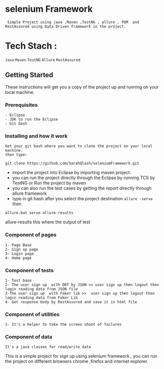 # selenium Framework
     Simple Project using java ,Maven ,TestNG , allure , POM  and RestAssured using Data Driven framework in the project.

# Tech Stach :

  ``` Java ```
  ``` Maven ```
  ``` TestNG ```
  ``` Allure ```
  ``` RestAssured ```

## Getting Started
   These instructions will get you a copy of the project up and running on your local machine.

### Prerequisites

	- Eclipse
	- JDK to run the Eclipse
	- Git bash

### Installing and how it work
	Get your git bash where you want to clone the project on your local machine.
	then type:
```
git clone https://github.com/SarahQlash/seleniumFramework.git
```
* import the project into Eclipse by importing maven project.
* you can run the project directly through the Eclipse by running TCS by TestNG or Run the project by maven
* you can also run the test cases by getting the report directly through allure framework
* type in git bash after you select the project destination `allure -serve` then
```
allure.bat serve allure-results
```
allure-results this where the output of test

### Component of pages
	1- Page Base
	2- Sign up page
	3- Login page
	4- Home page

### Component of tests
	1- Test base
	2- The user sign up  with DDT by JSON >> user sign up then logout then login reading data from JSON file
	3-The user sign up  with Faker lib >>  user sign up then logout then login reading data from Faker Lib
	4- Get response body by RestAssured and save it in html file

### Component of utilities
	1- It's a helper to take the screen shoot of failures

### Component of data
	It's a java classes for read/write data

This is a simple project for sign up using selenium framework , you can run the project on different browsers chrome ,firefox and internet explorer.
